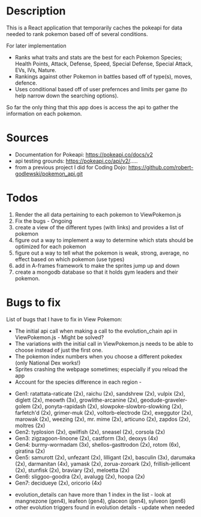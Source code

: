 # Description
This is a React application that temporarily caches the pokeapi for data needed to rank pokemon based off of several conditions.

For later implementation
* Ranks what traits and stats are the best for each Pokemon Species; Health Points, Attack, Defense, Speed, Special Defense, Special Attack, EVs, IVs, Nature.
* Rankings against other Pokemon in battles based off of type(s), moves, defence.
* Uses conditional based off of user prefernces and limits per game (to help narrow down the searching options).

So far the only thing that this app does is access the api to gather the information on each pokemon.

# Sources
* Documentation for Pokeapi: https://pokeapi.co/docs/v2
* api testing grounds: https://pokeapi.co/api/v2/.....
* from a previous project I did for Coding Dojo: https://github.com/robert-godlewski/pokemon_api.git

# Todos
1. Render the all data pertaining to each pokemon to ViewPokemon.js
2. Fix the bugs - Ongoing
3. create a view of the different types (with links) and provides a list of pokemon
4. figure out a way to implement a way to determine which stats should be optimized for each pokemon
5. figure out a way to tell what the pokemon is weak, strong, average, no effect based on which pokemon (use types)
6. add in A-frames framework to make the sprites jump up and down
7. create a mongodb database so that it holds gym leaders and their pokemon.

# Bugs to fix
List of bugs that I have to fix in View Pokemon:
* The initial api call when making a call to the evolution_chain api in ViewPokemon.js - Might be solved?
* The variations with the initial call in ViewPokemon.js needs to be able to choose instead of just the first one.
* The pokemon index numbers when you choose a different pokedex (only National Dex works!)
* Sprites crashing the webpage sometimes; especially if you reload the app
* Account for the species difference in each region - 
- Gen1: ratattata-raticate (2x), raichu (2x), sandshrew (2x), vulpix (2x), diglett (2x), meowth (3x), growlithe-arcanine (2x), geodude-graveler-golem (2x), ponyta-rapidash (2x), slowpoke-slowbro-slowking (2x), farfetch'd (2x), grimer-muk (2x), voltorb-electrode (2x), exeggutor (2x), marowak (2x), weezing (2x), mr. mime (2x), articuno (2x), zapdos (2x), moltres (2x)
- Gen2: typlosion (2x), qwilfish (2x), sneasel (2x), corsola (2x)
- Gen3: zigzagoon-linoone (2x), castform (3x), deoxys (4x)
- Gen4: burmy-wormadam (3x), shellos-gasttrodon (2x), rotom (6x), giratina (2x)
- Gen5: samurott (2x), unfezant (2x), lilligant (2x), basculin (3x), darumaka (2x), darmanitan (4x), yamask (2x), zorua-zoroark (2x), frillish-jellicent (2x), stunfisk (2x), braviary (2x), meloetta (2x)
- Gen6: sliggoo-goodra (2x), avalugg (2x), hoopa (2x)
- Gen7: decidueye (2x), oricorio (4x)
* evolution_details can have more than 1 index in the list - look at mangnezone (gen4), leafeon (gen4), glaceon (gen4), sylveon (gen6)
* other evolution triggers found in evolution details - update when needed
